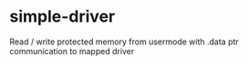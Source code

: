 # simple-driver

Read / write protected memory from usermode with .data ptr communication to mapped driver
